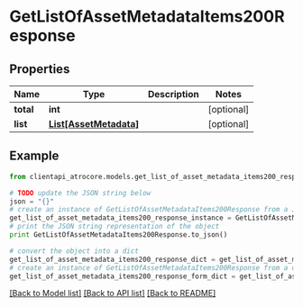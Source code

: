 # GetListOfAssetMetadataItems200Response


## Properties
Name | Type | Description | Notes
------------ | ------------- | ------------- | -------------
**total** | **int** |  | [optional] 
**list** | [**List[AssetMetadata]**](AssetMetadata.md) |  | [optional] 

## Example

```python
from clientapi_atrocore.models.get_list_of_asset_metadata_items200_response import GetListOfAssetMetadataItems200Response

# TODO update the JSON string below
json = "{}"
# create an instance of GetListOfAssetMetadataItems200Response from a JSON string
get_list_of_asset_metadata_items200_response_instance = GetListOfAssetMetadataItems200Response.from_json(json)
# print the JSON string representation of the object
print GetListOfAssetMetadataItems200Response.to_json()

# convert the object into a dict
get_list_of_asset_metadata_items200_response_dict = get_list_of_asset_metadata_items200_response_instance.to_dict()
# create an instance of GetListOfAssetMetadataItems200Response from a dict
get_list_of_asset_metadata_items200_response_form_dict = get_list_of_asset_metadata_items200_response.from_dict(get_list_of_asset_metadata_items200_response_dict)
```
[[Back to Model list]](../README.md#documentation-for-models) [[Back to API list]](../README.md#documentation-for-api-endpoints) [[Back to README]](../README.md)


